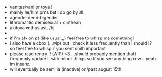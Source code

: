 - vanitas/vani or toya !
- mainly he/him prns but i do go by all.
- agender demi-bigender
- lithromantic demisexual + cinthean
- akitoya enthusiast. /hj
 - 
- if i'm afk on pt (like usual,,,) feel free to whisp me something!
- i also have a cbox (...wip) but i check it less frequently than i should !? so feel free to whisp if you sent smth important
- please read rentry !! (WIP) <3 ...should probably mention that i frequently update it with minor things so if you see anything new... yeah. im insane.
- will eventually be semi ia (inactive) on/past august 15th.
